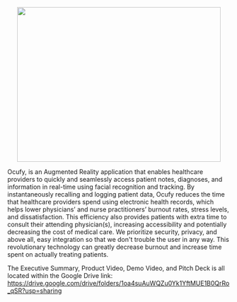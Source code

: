 <p align="center">
  <img width="460" height="350" src="https://i.imgur.com/1W7ARzr.jpg">
</p>

Ocufy, is an Augmented Reality application that enables healthcare providers to quickly and seamlessly access patient notes, diagnoses, and information in real-time using facial recognition and tracking. By instantaneously recalling and logging patient data, Ocufy reduces the time that healthcare providers spend using electronic health records, which helps lower physicians’ and nurse practitioners’ burnout rates, stress levels, and dissatisfaction. This efficiency also provides patients with extra time to consult their attending physician(s), increasing accessibility and potentially decreasing the cost of medical care.
We prioritize security, privacy, and above all, easy integration so that we don't trouble the user in any way. This revolutionary technology can greatly decrease burnout and increase time spent on actually treating patients. 

The Executive Summary, Product Video, Demo Video, and Pitch Deck is all located within the Google Drive link:
https://drive.google.com/drive/folders/1oa4suAuWQZu0Yk1YftMUE1B0QrRo_qSR?usp=sharing

